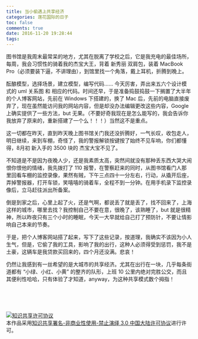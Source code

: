 ```yaml
---
title: 当小偷遇上共享经济
categories: 莲花国际的日子
toc: false
comments: true
date: 2016-11-20 19:28:44
tags:
---
```


图书馆是我周末最常呆的地方，尤其在脱离了学校之后，它是我充电的最佳场所，每周，我会习惯性的骑着我的杰宝大王，背着 新秀丽 双肩包，装着 MacBook Pro（必须要装下逼，不讲理由），到馆里找一个角落，戴上耳机，折腾到晚上。

<!--more-->



酝酿模型，选择场景，建立模型，编写代码......  今天厉害，弄出来五六个设计模式的 uml 关系图 和 相应的代码。时间还早，于是准备捣鼓捣鼓一下搁置了大半年的个人博客网站，先前在 Windows 下搭建的，换了 Mac 后，先前的电脑直接废弃了，现在虽然能访问我的网站内容，但是却没办法编辑更改这些内容，Google 上确实提供了一些方法，but 无果。（不要好奇我现在是怎么能写的，我会告诉你我放弃了原来的，重新搭建了一个么！！！）当然这不是重点。



这一切都在昨天，直到昨天晚上图书馆关门我还没折腾好，一气长叹，收包走人，明日继续，来到车棚，奇怪了，我的警报解锁按键按了始终不见车响，你们都懂得，8月初 新入手的 3500 块的 杰宝大宝不见了。



不知道是不是因为夜晚人少，还是我素质太高，突然间就没有那种丢东西大哭大闹恨你恨他的情绪，我先拨打了 110 报警，在警察赶来的同时，从图书馆看门人那里回看车棚的监控录像，果然有贼，下午三点四十一分左右，行动，从撬开后座，弄掉警报器，打开车锁，笑嘻嘻的骑着车，全程不到一分钟。在用手机录下监控录像后，立马赶往派出所备案。



倒是到家之后，心里上起了火，还是气啊，都说丢了就是丢了，找不回来了，上海这样的城市，哪里去找？我控制自己不要在意，很晚了，该熟睡了，but 就是很精神，所以昨夜只有三个小时的睡眠，今天一大早就给自己打了预防针，不要让情影响自己本来的节奏。



于是，把个人博客网站搭了起来，写下了这些记录，按道理，我确实不该因为小人生气，但是，它偷了我的工具，影响了我的出行，这种人必须得受到惩罚，我不是土豪，这辆车是我贷款买回来的，四个月还没满。悲哀！



仍然让我感到有一丝希望的是大城市的共享经济。尤其在出行在一块，几乎每条街道都有 “小绿、小红、小黄” 的整齐的队形，上班 10 公里内绝对完胜公交，而且其便利性哈哈，只有体验了才知道，anyway，为这种共享模式数个拇指！



<br /><br /><br />

<a rel="license" href="http://creativecommons.org/licenses/by-nc-nd/3.0/cn/"><img alt="知识共享许可协议" style="border-width:0" src="https://i.creativecommons.org/l/by-nc-nd/3.0/cn/88x31.png" /></a><br />本作品采用<a rel="license" href="http://creativecommons.org/licenses/by-nc-nd/3.0/cn/">知识共享署名-非商业性使用-禁止演绎 3.0 中国大陆许可协议</a>进行许可。